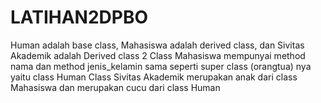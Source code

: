 # LATIHAN2DPBO
Human adalah base class, Mahasiswa adalah derived class, dan Sivitas Akademik adalah Derived class 2
Class Mahasiswa mempunyai method nama dan method jenis_kelamin sama seperti super class (orangtua) nya yaitu class Human
Class Sivitas Akademik merupakan anak dari class Mahasiswa dan merupakan cucu dari class Human
